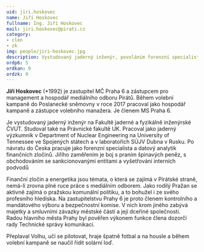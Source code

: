 ```yaml
---
uid: jiri.hoskovec
name: Jiří Hoskovec
fullname: Ing. Jiří Hoskovec
mail: jiri.hoskovec@pirati.cz
category: 
- clen
- zk
img: people/jiri-hoskovec.jpg 
description: Vystudovaný jaderný inženýr, povoláním forenzní specialista na finanční zločiny. Zastupitel, člen kontrolního a mandátového výboru a bezpečnostní komise Prahy 6. Hospodář mediálního odboru Pirátů
ordp6: 5
ordkan: 9
ordzk: 9
---
```

**Jiří Hoskovec** (*1992) je zastupitel MČ Praha 6 a zástupcem pro management a hospodář mediálního odboru Pirátů. Během volební kampaně do Poslanecké sněmovny v roce 2017 pracoval jako hospodář kampaně a zástupce volebního manažera. Je členem MS Praha 6. 

Je vystudovaný jaderný inženýr na Fakultě jaderné a fyzikálně inženýrské ČVUT. Studoval také na Právnické fakultě UK. Pracoval jako jaderný výzkumník v Department of Nuclear Engineering na University of Tennessee ve Spojených státech a v laboratořích SÚJV Dubna v Rusku. Po návratu do Česka pracuje jako forenzní specialista a datový analytik finančních zločinů. Jiřího zaměřením je boj s praním špinavých peněz, s obchodováním se sankcionovanými entitami a vyšetřování interních podvodů

Finanční zločin a energetika jsou témata, o která se zajímá v Pirátské straně, nemá-li zrovna plné ruce práce s mediálním odborem. Jako rodilý Pražan se aktivně zajímá o pražskou komunální politiku, a to bohužel i ze svého profesního hlediska. Na zastupitelstvu Prahy 6 je proto členem kontrolního a mandátového výboru a bezpečnostní komise. V nich krom jiného zabývá majetky a smluvními závazky městské části a její dceřiné společnosti. Radou hlavního města Prahy byl pověřen výkonem funkce člena dozorčí rady Technické správy komunikací.


Přeplaval Volhu, učí se pilotovat, hraje špatně fotbal a na housle a během volební kampaně se naučil řídit solární loď.
